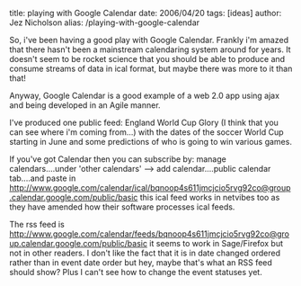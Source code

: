 title: playing with Google Calendar
date: 2006/04/20
tags: [ideas]
author: Jez Nicholson
alias: /playing-with-google-calendar

So, i've been having a good play with Google Calendar. Frankly i'm amazed that there hasn't been a mainstream calendaring system around for years. It doesn't seem to be rocket science that you should be able to produce and consume streams of data in ical format, but maybe there was more to it than that!

Anyway, Google Calendar is a good example of a web 2.0 app using ajax and being developed in an Agile manner.

I've produced one public feed: England World Cup Glory (I think that you can see where i'm coming from...) with the dates of the soccer World Cup starting in June and some predictions of who is going to win various games.

If you've got Calendar then you can subscribe by: manage calendars....under 'other calendars' --> add calendar....public calendar tab....and paste in http://www.google.com/calendar/ical/bqnoop4s611jmcjcio5rvg92co@group.calendar.google.com/public/basic this  ical feed works in netvibes too as they have amended how their software processes ical feeds.

The rss feed is http://www.google.com/calendar/feeds/bqnoop4s611jmcjcio5rvg92co@group.calendar.google.com/public/basic it seems to work in Sage/Firefox but not in other readers. I don't like the fact that it is in date changed ordered rather than in event date order but hey, maybe that's what an RSS feed should show? Plus I can't see how to change the event statuses yet.
